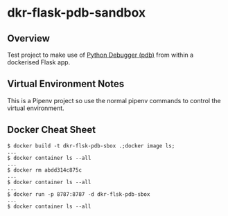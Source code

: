 # dkr-flask-pdb-sandbox
## Overview
Test project to make use of [Python Debugger (pdb)](https://docs.python.org/3/library/pdb.html) from within a dockerised Flask app.


## Virtual Environment Notes
This is a Pipenv project so use the normal pipenv commands to control the virtual environment.


## Docker Cheat Sheet 

```
$ docker build -t dkr-flsk-pdb-sbox .;docker image ls;
...
$ docker container ls --all
...
$ docker rm abdd314c875c
...
$ docker container ls --all
...
$ docker run -p 8787:8787 -d dkr-flsk-pdb-sbox
...
$ docker container ls --all
```
